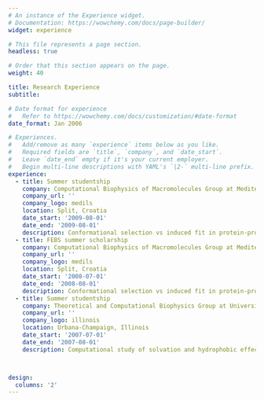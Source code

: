 ```yaml
---
# An instance of the Experience widget.
# Documentation: https://wowchemy.com/docs/page-builder/
widget: experience

# This file represents a page section.
headless: true

# Order that this section appears on the page.
weight: 40

title: Research Experience
subtitle:

# Date format for experience
#   Refer to https://wowchemy.com/docs/customization/#date-format
date_format: Jan 2006

# Experiences.
#   Add/remove as many `experience` items below as you like.
#   Required fields are `title`, `company`, and `date_start`.
#   Leave `date_end` empty if it's your current employer.
#   Begin multi-line descriptions with YAML's `|2-` multi-line prefix.
experience:
  - title: Summer studentship
    company: Computational Biophysics of Macromolecules Group at Mediterranean Institute for Life Sciences
    company_url: ''
    company_logo: medils
    location: Split, Croatia
    date_start: '2009-08-01'
    date_end: '2009-08-01'
    description: Conformational selection vs induced fit in protein-protein binding (Bojan Zagrovic)
  - title: FEBS summer scholarship
    company: Computational Biophysics of Macromolecules Group at Mediterranean Institute for Life Sciences
    company_url: ''
    company_logo: medils
    location: Split, Croatia
    date_start: '2008-07-01'
    date_end: '2008-08-01'
    description: Conformational selection vs induced fit in protein-protein binding (Bojan Zagrovic)
  - title: Summer studentship
    company: Theoretical and Computational Biophysics Group at University of Illinois in Urbana-Champaign
    company_url: ''
    company_logo: illinois
    location: Urbana-Champaign, Illinois
    date_start: '2007-07-01'
    date_end: '2007-08-01'
    description: Computational study of solvation and hydrophobic effect around a simple molecular compound (Prof. Klaus Schulten)



design:
  columns: '2'
---
```

